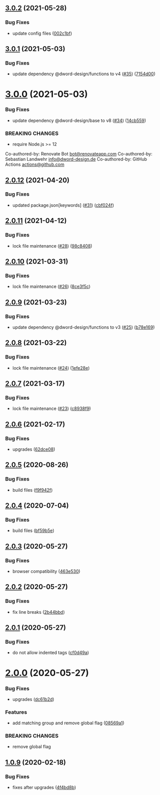 ## [3.0.2](https://github.com/dword-design/get-projectz-readme-section-regex/compare/v3.0.1...v3.0.2) (2021-05-28)


### Bug Fixes

* update config files ([002c1bf](https://github.com/dword-design/get-projectz-readme-section-regex/commit/002c1bfb93489e6920f6215aca3cf71d1f9456b0))

## [3.0.1](https://github.com/dword-design/get-projectz-readme-section-regex/compare/v3.0.0...v3.0.1) (2021-05-03)


### Bug Fixes

* update dependency @dword-design/functions to v4 ([#35](https://github.com/dword-design/get-projectz-readme-section-regex/issues/35)) ([7154d00](https://github.com/dword-design/get-projectz-readme-section-regex/commit/7154d0005973fe56c86e63063ec38aaded0d49da))

# [3.0.0](https://github.com/dword-design/get-projectz-readme-section-regex/compare/v2.0.12...v3.0.0) (2021-05-03)


### Bug Fixes

* update dependency @dword-design/base to v8 ([#34](https://github.com/dword-design/get-projectz-readme-section-regex/issues/34)) ([14cb559](https://github.com/dword-design/get-projectz-readme-section-regex/commit/14cb55956aa6b80bbd4306186c4c53ffe4de3c35))


### BREAKING CHANGES

* require Node.js >= 12

Co-authored-by: Renovate Bot <bot@renovateapp.com>
Co-authored-by: Sebastian Landwehr <info@dword-design.de>
Co-authored-by: GitHub Actions <actions@github.com>

## [2.0.12](https://github.com/dword-design/get-projectz-readme-section-regex/compare/v2.0.11...v2.0.12) (2021-04-20)


### Bug Fixes

* updated package.json[keywords] ([#31](https://github.com/dword-design/get-projectz-readme-section-regex/issues/31)) ([cbf024f](https://github.com/dword-design/get-projectz-readme-section-regex/commit/cbf024f9187218774c80bb3cc43415e8396a78a8))

## [2.0.11](https://github.com/dword-design/get-projectz-readme-section-regex/compare/v2.0.10...v2.0.11) (2021-04-12)


### Bug Fixes

* lock file maintenance ([#28](https://github.com/dword-design/get-projectz-readme-section-regex/issues/28)) ([98c8408](https://github.com/dword-design/get-projectz-readme-section-regex/commit/98c8408584f4ab72e64a697d73387d0e877c7f3a))

## [2.0.10](https://github.com/dword-design/get-projectz-readme-section-regex/compare/v2.0.9...v2.0.10) (2021-03-31)


### Bug Fixes

* lock file maintenance ([#26](https://github.com/dword-design/get-projectz-readme-section-regex/issues/26)) ([8ce3f5c](https://github.com/dword-design/get-projectz-readme-section-regex/commit/8ce3f5cea57aac952489e8ac070de052600c7dea))

## [2.0.9](https://github.com/dword-design/get-projectz-readme-section-regex/compare/v2.0.8...v2.0.9) (2021-03-23)


### Bug Fixes

* update dependency @dword-design/functions to v3 ([#25](https://github.com/dword-design/get-projectz-readme-section-regex/issues/25)) ([b78e169](https://github.com/dword-design/get-projectz-readme-section-regex/commit/b78e169a83125bd6774745b586022f5a5eae262c))

## [2.0.8](https://github.com/dword-design/get-projectz-readme-section-regex/compare/v2.0.7...v2.0.8) (2021-03-22)


### Bug Fixes

* lock file maintenance ([#24](https://github.com/dword-design/get-projectz-readme-section-regex/issues/24)) ([1efe28e](https://github.com/dword-design/get-projectz-readme-section-regex/commit/1efe28e610e41e1f94a0c564dc8f4dff7b5e6c95))

## [2.0.7](https://github.com/dword-design/get-projectz-readme-section-regex/compare/v2.0.6...v2.0.7) (2021-03-17)


### Bug Fixes

* lock file maintenance ([#23](https://github.com/dword-design/get-projectz-readme-section-regex/issues/23)) ([c8938f9](https://github.com/dword-design/get-projectz-readme-section-regex/commit/c8938f988926c54debf5ba90c7384b2b8c1604c2))

## [2.0.6](https://github.com/dword-design/get-projectz-readme-section-regex/compare/v2.0.5...v2.0.6) (2021-02-17)


### Bug Fixes

* upgrades ([62dce08](https://github.com/dword-design/get-projectz-readme-section-regex/commit/62dce08c45ca7163661a89d890efb6ff5b65b042))

## [2.0.5](https://github.com/dword-design/get-projectz-readme-section-regex/compare/v2.0.4...v2.0.5) (2020-08-26)


### Bug Fixes

* build files ([f9f942f](https://github.com/dword-design/get-projectz-readme-section-regex/commit/f9f942f68136be0c23db6fa53b2672fc8b24ef81))

## [2.0.4](https://github.com/dword-design/get-projectz-readme-section-regex/compare/v2.0.3...v2.0.4) (2020-07-04)


### Bug Fixes

* build files ([bf59b5e](https://github.com/dword-design/get-projectz-readme-section-regex/commit/bf59b5e1c2c1c840dd2efe5cc74bdb6d26305757))

## [2.0.3](https://github.com/dword-design/get-projectz-readme-section-regex/compare/v2.0.2...v2.0.3) (2020-05-27)


### Bug Fixes

* browser compatibility ([463e530](https://github.com/dword-design/get-projectz-readme-section-regex/commit/463e530ca989dc3996d849f75a4a776778a787d5))

## [2.0.2](https://github.com/dword-design/get-projectz-readme-section-regex/compare/v2.0.1...v2.0.2) (2020-05-27)


### Bug Fixes

* fix line breaks ([2b44bbd](https://github.com/dword-design/get-projectz-readme-section-regex/commit/2b44bbd855240e814d1ae183dbec3431d6fd4fde))

## [2.0.1](https://github.com/dword-design/get-projectz-readme-section-regex/compare/v2.0.0...v2.0.1) (2020-05-27)


### Bug Fixes

* do not allow indented tags ([cf0d49a](https://github.com/dword-design/get-projectz-readme-section-regex/commit/cf0d49a76c1a7189f91760b957149fb342d1adc7))

# [2.0.0](https://github.com/dword-design/get-projectz-readme-section-regex/compare/v1.0.9...v2.0.0) (2020-05-27)


### Bug Fixes

* upgrades ([dc61b2d](https://github.com/dword-design/get-projectz-readme-section-regex/commit/dc61b2da27e5e5da092d680ee089644410db2afa))


### Features

* add matching group and remove global flag ([08569a1](https://github.com/dword-design/get-projectz-readme-section-regex/commit/08569a1e8914c326a8394f61e38f614c938de2cc))


### BREAKING CHANGES

* remove global flag

## [1.0.9](https://github.com/dword-design/get-projectz-readme-section-regex/compare/v1.0.8...v1.0.9) (2020-02-18)


### Bug Fixes

* fixes after upgrades ([4f4bd8b](https://github.com/dword-design/get-projectz-readme-section-regex/commit/4f4bd8b6950e06dcbe468490c891ccc28339978c))
